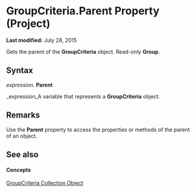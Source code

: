 
# GroupCriteria.Parent Property (Project)

 **Last modified:** July 28, 2015

Gets the parent of the  **GroupCriteria** object. Read-only **Group**.

## Syntax

 _expression_. **Parent**

 _expression_A variable that represents a  **GroupCriteria** object.


## Remarks

Use the  **Parent** property to access the properties or methods of the parent of an object.


## See also


#### Concepts


 [GroupCriteria Collection Object](b19beefb-bfe2-54ba-0835-11624e92bafc.md)
